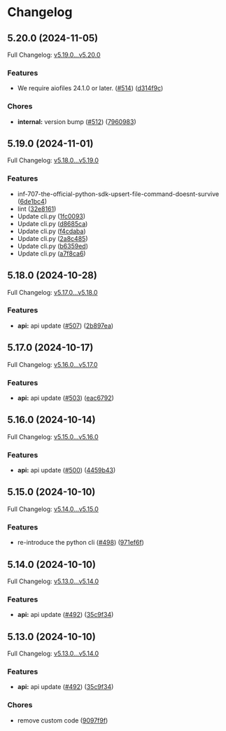 # Changelog

## 5.20.0 (2024-11-05)

Full Changelog: [v5.19.0...v5.20.0](https://github.com/objective-inc/objective-python/compare/v5.19.0...v5.20.0)

### Features

* We require aiofiles 24.1.0 or later. ([#514](https://github.com/objective-inc/objective-python/issues/514)) ([d314f9c](https://github.com/objective-inc/objective-python/commit/d314f9c46012f6bed0ef2e05076047b33111e86f))


### Chores

* **internal:** version bump ([#512](https://github.com/objective-inc/objective-python/issues/512)) ([7960983](https://github.com/objective-inc/objective-python/commit/7960983dc97ee4097a641ec5e1d9ed8d349164a1))

## 5.19.0 (2024-11-01)

Full Changelog: [v5.18.0...v5.19.0](https://github.com/objective-inc/objective-python/compare/v5.18.0...v5.19.0)

### Features

* inf-707-the-official-python-sdk-upsert-file-command-doesnt-survive ([6de1bc4](https://github.com/objective-inc/objective-python/commit/6de1bc4457d84c4cafdb7c55c1da93f27446a4c6))
* lint ([32e8161](https://github.com/objective-inc/objective-python/commit/32e8161e140c775cf39bd69992e41eea7106b447))
* Update cli.py ([1fc0093](https://github.com/objective-inc/objective-python/commit/1fc00932a787702bd042c61bc9da4c1b9620282c))
* Update cli.py ([d8685ca](https://github.com/objective-inc/objective-python/commit/d8685cacd0c3f1a0b7bb168e8f39f908dcc49f56))
* Update cli.py ([f4cdaba](https://github.com/objective-inc/objective-python/commit/f4cdaba1b4fa012616fc04580200ba05570a1c89))
* Update cli.py ([2a8c485](https://github.com/objective-inc/objective-python/commit/2a8c485d8518dbb288f508cb832e6608e7938afc))
* Update cli.py ([b6359ed](https://github.com/objective-inc/objective-python/commit/b6359ed2776484495a7211b6df6be896e39bb5d9))
* Update cli.py ([a7f8ca6](https://github.com/objective-inc/objective-python/commit/a7f8ca69c37963e56ea56ad14ceae51cf6a489a3))

## 5.18.0 (2024-10-28)

Full Changelog: [v5.17.0...v5.18.0](https://github.com/objective-inc/objective-python/compare/v5.17.0...v5.18.0)

### Features

* **api:** api update ([#507](https://github.com/objective-inc/objective-python/issues/507)) ([2b897ea](https://github.com/objective-inc/objective-python/commit/2b897ea2f3b21d2d0e7d6923844dd320007ab52a))

## 5.17.0 (2024-10-17)

Full Changelog: [v5.16.0...v5.17.0](https://github.com/objective-inc/objective-python/compare/v5.16.0...v5.17.0)

### Features

* **api:** api update ([#503](https://github.com/objective-inc/objective-python/issues/503)) ([eac6792](https://github.com/objective-inc/objective-python/commit/eac6792463ebf5151682668cc60ad7069813ccb7))

## 5.16.0 (2024-10-14)

Full Changelog: [v5.15.0...v5.16.0](https://github.com/objective-inc/objective-python/compare/v5.15.0...v5.16.0)

### Features

* **api:** api update ([#500](https://github.com/objective-inc/objective-python/issues/500)) ([4459b43](https://github.com/objective-inc/objective-python/commit/4459b4314e2fee986a9f2b0421907921689af674))

## 5.15.0 (2024-10-10)

Full Changelog: [v5.14.0...v5.15.0](https://github.com/objective-inc/objective-python/compare/v5.14.0...v5.15.0)

### Features

* re-introduce the python cli ([#498](https://github.com/objective-inc/objective-python/issues/498)) ([971ef6f](https://github.com/objective-inc/objective-python/commit/971ef6f368808f52576a3ec32873999028d31caa))

## 5.14.0 (2024-10-10)

Full Changelog: [v5.13.0...v5.14.0](https://github.com/objective-inc/objective-python/compare/v5.13.0...v5.14.0)

### Features

* **api:** api update ([#492](https://github.com/objective-inc/objective-python/issues/492)) ([35c9f34](https://github.com/objective-inc/objective-python/commit/35c9f34f65539f82ce90cb0dba064803672cf19c))

## 5.13.0 (2024-10-10)

Full Changelog: [v5.13.0...v5.14.0](https://github.com/objective-inc/objective-python/compare/v5.13.0...v5.14.0)

### Features

* **api:** api update ([#492](https://github.com/objective-inc/objective-python/issues/492)) ([35c9f34](https://github.com/objective-inc/objective-python/commit/35c9f34f65539f82ce90cb0dba064803672cf19c))


### Chores

* remove custom code ([9097f9f](https://github.com/objective-inc/objective-python/commit/9097f9f9890bb9d59be3433ebf6007d3ee8fc9c2))
